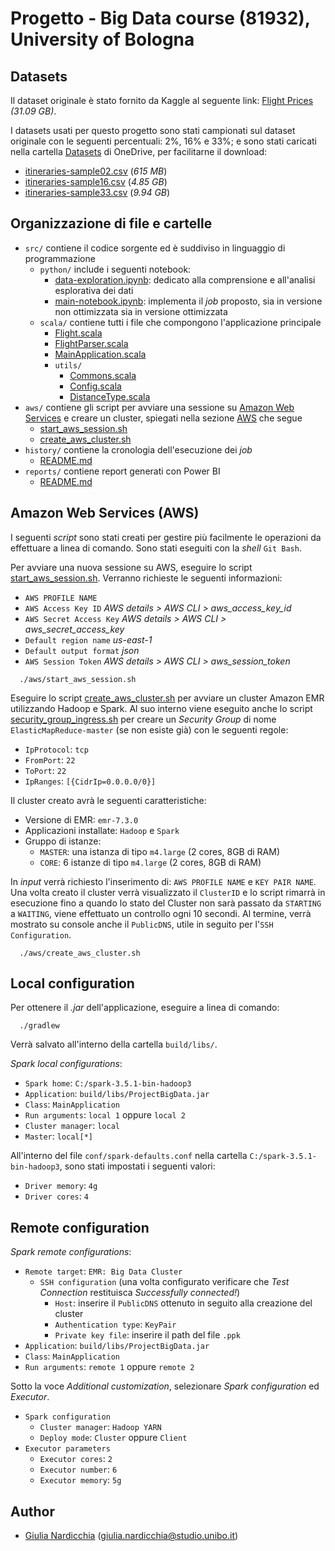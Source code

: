 
# Progetto - Big Data course (81932), University of Bologna

## Datasets

Il dataset originale è stato fornito da Kaggle al seguente link: [Flight Prices](https://www.kaggle.com/datasets/dilwong/flightprices/) *(31.09 GB)*.

I datasets usati per questo progetto sono stati campionati sul dataset originale con le seguenti percentuali: 2%, 16% e 33%; e sono stati caricati nella cartella [Datasets](https://liveunibo-my.sharepoint.com/:f:/g/personal/giulia_nardicchia_studio_unibo_it/Ei2686kRO3JFrY-4LnImGpwBtge9FRErDnIgvT2h2QB-Pg?e=VrufWl) di OneDrive, per facilitarne il download:
- [itineraries-sample02.csv](https://liveunibo-my.sharepoint.com/:x:/g/personal/giulia_nardicchia_studio_unibo_it/ER2wqN_rmJFInjD8lWJpb_kBiyoA3S3o7RhJHOjrKsFe4w?e=QgGSWZ) (*615 MB*)
- [itineraries-sample16.csv](https://liveunibo-my.sharepoint.com/:x:/g/personal/giulia_nardicchia_studio_unibo_it/EQJ-wFLLU6FCvh6lskUwEB8B64GDOrWc7RuKeoQUX5nrAg?e=zXFxFB) (*4.85 GB*)
- [itineraries-sample33.csv](https://liveunibo-my.sharepoint.com/:x:/g/personal/giulia_nardicchia_studio_unibo_it/EcbWO6wxh1JNqHWx0-pqg9AB1g8_MMhXgU7HhK1OqkclOg?e=wyiUKG) (*9.94 GB*)

## Organizzazione di file e cartelle
- `src/` contiene il codice sorgente ed è suddiviso in linguaggio di programmazione
  - `python/` include i seguenti notebook:
    - [data-exploration.ipynb](src/main/python/data-exploration.ipynb): dedicato alla comprensione e all'analisi esplorativa dei dati
    - [main-notebook.ipynb](src/main/python/main-notebook.ipynb): implementa il *job* proposto, sia in versione non ottimizzata sia in versione ottimizzata
  - `scala/` contiene tutti i file che compongono l'applicazione principale
    - [Flight.scala](src/main/scala/Flight.scala)
    - [FlightParser.scala](src/main/scala/FlightParser.scala)
    - [MainApplication.scala](src/main/scala/MainApplication.scala)
    - `utils/`
      - [Commons.scala](src/main/scala/utils/Commons.scala)
      - [Config.scala](src/main/scala/utils/Config.scala)
      - [DistanceType.scala](src/main/scala/utils/DistanceType.scala)
- `aws/` contiene gli script per avviare una sessione su [Amazon Web Services](https://www.awsacademy.com/vforcesite/LMS_Login) e creare un cluster, spiegati nella sezione [AWS](#amazon-web-services-aws) che segue
  - [start_aws_session.sh](aws/start_aws_session.sh)
  - [create_aws_cluster.sh](aws/create_aws_cluster.sh)
- `history/` contiene la cronologia dell'esecuzione dei *job*
  - [README.md](history/README.md)
- `reports/` contiene report generati con Power BI
  - [README.md](reports/README.md)

## Amazon Web Services (AWS)
I seguenti *script* sono stati creati per gestire più facilmente le operazioni da effettuare a linea di comando. Sono stati eseguiti con la *shell* `Git Bash`.

Per avviare una nuova sessione su AWS, eseguire lo script [start_aws_session.sh](/aws/start_aws_session.sh). Verranno richieste le seguenti informazioni:
- `AWS PROFILE NAME`
- `AWS Access Key ID` *AWS details > AWS CLI > aws_access_key_id*
- `AWS Secret Access Key` *AWS details > AWS CLI > aws_secret_access_key*
- `Default region name` *us-east-1*
- `Default output format` *json*
- `AWS Session Token` *AWS details > AWS CLI > aws_session_token*

```shell
  ./aws/start_aws_session.sh
```

Eseguire lo script [create_aws_cluster.sh](/aws/create_aws_cluster.sh) per avviare un cluster Amazon EMR utilizzando Hadoop e Spark.
Al suo interno viene eseguito anche lo script [security_group_ingress.sh](./aws/security_group_ingress.sh) per creare un *Security Group* di nome `ElasticMapReduce-master` (se non esiste già) con le seguenti regole:
- `IpProtocol`: `tcp`
- `FromPort`: `22`
- `ToPort`: `22`
- `IpRanges`: `[{CidrIp=0.0.0.0/0}]`

Il cluster creato avrà le seguenti caratteristiche:
- Versione di EMR: `emr-7.3.0`
- Applicazioni installate: `Hadoop` e `Spark`
- Gruppo di istanze:
  - `MASTER`: una istanza di tipo `m4.large` (2 cores, 8GB di RAM)
  - `CORE`: 6 istanze di tipo `m4.large` (2 cores, 8GB di RAM)

In *input* verrà richiesto l'inserimento di: `AWS PROFILE NAME` e `KEY PAIR NAME`. Una volta creato il cluster verrà visualizzato il `ClusterID` e lo script rimarrà in esecuzione fino a quando lo stato del Cluster non sarà passato da `STARTING` a `WAITING`, viene effettuato un controllo ogni 10 secondi. Al termine, verrà mostrato su console anche il `PublicDNS`, utile in seguito per l'`SSH Configuration`.
```shell
  ./aws/create_aws_cluster.sh
```

## Local configuration
Per ottenere il *.jar* dell'applicazione, eseguire a linea di comando:
```shell
  ./gradlew
```
Verrà salvato all'interno della cartella `build/libs/`.

*Spark local configurations*:
- `Spark home`: `C:/spark-3.5.1-bin-hadoop3`
- `Application`: `build/libs/ProjectBigData.jar`
- `Class`: `MainApplication`
- `Run arguments`: `local 1` oppure `local 2`
- `Cluster manager`: `local`
- `Master`: `local[*]`

All'interno del file `conf/spark-defaults.conf` nella cartella `C:/spark-3.5.1-bin-hadoop3`, sono stati impostati i seguenti valori:
- `Driver memory`: `4g`
- `Driver cores`: `4`

## Remote configuration
*Spark remote configurations*:
- `Remote target`: `EMR: Big Data Cluster`
  - `SSH configuration` (una volta configurato verificare che *Test Connection* restituisca *Successfully connected!*)
    - `Host`: inserire il `PublicDNS` ottenuto in seguito alla creazione del cluster
    - `Authentication type`: `KeyPair`
    - `Private key file`: inserire il path del file `.ppk`
- `Application`: `build/libs/ProjectBigData.jar`
- `Class`: `MainApplication`
- `Run arguments`: `remote 1` oppure `remote 2`

Sotto la voce *Additional customization*, selezionare *Spark configuration* ed *Executor*.
- `Spark configuration`
  - `Cluster manager`: `Hadoop YARN`
  - `Deploy mode`: `Cluster` oppure `Client`
- `Executor parameters` 
  - `Executor cores`: `2` 
  - `Executor number`: `6`
  - `Executor memory`: `5g`

## Author
- [Giulia Nardicchia](https://github.com/GiuliaNardicchia) ([giulia.nardicchia@studio.unibo.it](mailto:giulia.nardicchia@studio.unibo.it))
